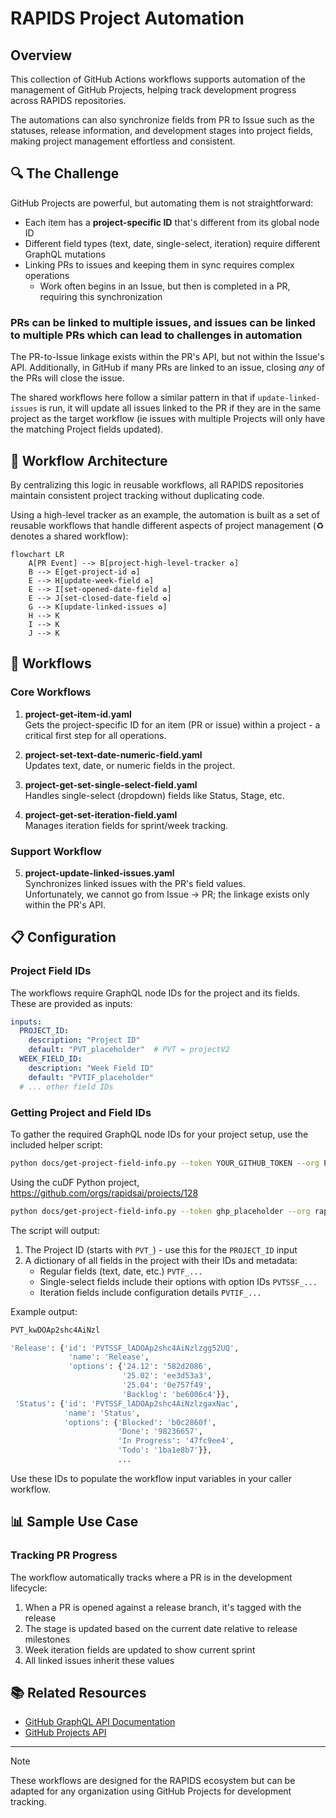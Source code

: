 # RAPIDS Project Automation

## Overview

This collection of GitHub Actions workflows supports automation of the management of GitHub Projects, helping track development progress across RAPIDS repositories. 

The automations can also synchronize fields from PR to Issue such as the statuses, release information, and development stages into project fields, making project management effortless and consistent.

## 🔍 The Challenge

GitHub Projects are powerful, but automating them is not straightforward:

- Each item has a **project-specific ID** that's different from its global node ID
- Different field types (text, date, single-select, iteration) require different GraphQL mutations
- Linking PRs to issues and keeping them in sync requires complex operations
   - Work often begins in an Issue, but then is completed in a PR, requiring this synchronization

### PRs can be linked to multiple issues, and issues can be linked to multiple PRs which can lead to challenges in automation

The PR-to-Issue linkage exists within the PR's API, but not within the Issue's API. Additionally, in GitHub if many PRs are linked to an issue, closing _any_ of the PRs will close the issue.

The shared workflows here follow a similar pattern in that if `update-linked-issues` is run, it will update all issues linked to the PR if they are in the same project as the target workflow (ie issues with multiple Projects will only have the matching Project fields updated).

## 🧩 Workflow Architecture

By centralizing this logic in reusable workflows, all RAPIDS repositories maintain consistent project tracking without duplicating code.

Using a high-level tracker as an example, the automation is built as a set of reusable workflows that handle different aspects of project management (♻️ denotes a shared workflow):

```mermaid
flowchart LR
    A[PR Event] --> B[project-high-level-tracker ♻️]
    B --> E[get-project-id ♻️]
    E --> H[update-week-field ♻️]
    E --> I[set-opened-date-field ♻️]
    E --> J[set-closed-date-field ♻️]
    G --> K[update-linked-issues ♻️]
    H --> K
    I --> K
    J --> K
```

## 📁 Workflows

### Core Workflows

1. **project-get-item-id.yaml**  
   Gets the project-specific ID for an item (PR or issue) within a project - a critical first step for all operations.

2. **project-set-text-date-numeric-field.yaml**  
   Updates text, date, or numeric fields in the project.

3. **project-get-set-single-select-field.yaml**  
   Handles single-select (dropdown) fields like Status, Stage, etc.

4. **project-get-set-iteration-field.yaml**  
   Manages iteration fields for sprint/week tracking.

### Support Workflow

5. **project-update-linked-issues.yaml**  
   Synchronizes linked issues with the PR's field values.<br>
   Unfortunately, we cannot go from Issue -> PR; the linkage exists only within the PR's API.


## 📋 Configuration

### Project Field IDs

The workflows require GraphQL node IDs for the project and its fields. These are provided as inputs:

```yaml
inputs:
  PROJECT_ID:
    description: "Project ID"
    default: "PVT_placeholder"  # PVT = projectV2
  WEEK_FIELD_ID:
    description: "Week Field ID"
    default: "PVTIF_placeholder"
  # ... other field IDs
```

### Getting Project and Field IDs

To gather the required GraphQL node IDs for your project setup, use the included helper script:

```bash
python docs/get-project-field-info.py --token YOUR_GITHUB_TOKEN --org PROJECT_ORG_NAME --project PROJECT_NUMBER
```

Using the cuDF Python project, https://github.com/orgs/rapidsai/projects/128
```bash
python docs/get-project-field-info.py --token ghp_placeholder --org rapidsai --project 128
```

The script will output:
1. The Project ID (starts with `PVT_`) - use this for the `PROJECT_ID` input
2. A dictionary of all fields in the project with their IDs and metadata:
   - Regular fields (text, date, etc.) `PVTF_...`
   - Single-select fields include their options with option IDs `PVTSSF_...`
   - Iteration fields include configuration details `PVTIF_...`

Example output:
```bash
PVT_kwDOAp2shc4AiNzl

'Release': {'id': 'PVTSSF_lADOAp2shc4AiNzlzgg52UQ',
             'name': 'Release',
             'options': {'24.12': '582d2086',
                         '25.02': 'ee3d53a3',
                         '25.04': '0e757f49',
                         'Backlog': 'be6006c4'}},
 'Status': {'id': 'PVTSSF_lADOAp2shc4AiNzlzgaxNac',
            'name': 'Status',
            'options': {'Blocked': 'b0c2860f',
                        'Done': '98236657',
                        'In Progress': '47fc9ee4',
                        'Todo': '1ba1e8b7'}},
                        ...
```

Use these IDs to populate the workflow input variables in your caller workflow.

## 📊 Sample Use Case

### Tracking PR Progress

The workflow automatically tracks where a PR is in the development lifecycle:

1. When a PR is opened against a release branch, it's tagged with the release
2. The stage is updated based on the current date relative to release milestones
3. Week iteration fields are updated to show current sprint
4. All linked issues inherit these values


## 📚 Related Resources

- [GitHub GraphQL API Documentation](https://docs.github.com/en/graphql)
- [GitHub Projects API](https://docs.github.com/en/issues/planning-and-tracking-with-projects/automating-your-project/using-the-api-to-manage-projects)

---

> [!Note]
> These workflows are designed for the RAPIDS ecosystem but can be adapted for any organization using GitHub Projects for development tracking.
